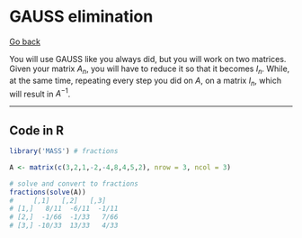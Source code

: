 # GAUSS elimination

[Go back](../index.md#matrix-inversion)

You will use GAUSS like you always did, but you will work on two matrices. Given your matrix $A_n$, you will have to reduce it so that it becomes $I_n$. While, at the same time, repeating every step you did on $A$, on a matrix $I_n$, which will result in $A^{-1}$.

<hr class="sl">

## Code in R

```r
library('MASS') # fractions

A <- matrix(c(3,2,1,-2,-4,8,4,5,2), nrow = 3, ncol = 3)

# solve and convert to fractions
fractions(solve(A))
#     [,1]   [,2]   [,3]  
# [1,]   8/11  -6/11  -1/11
# [2,]  -1/66  -1/33   7/66
# [3,] -10/33  13/33   4/33
```

